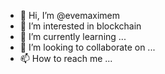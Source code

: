 - 👋 Hi, I’m @evemaximem
- 👀 I’m interested in blockchain
- 🌱 I’m currently learning ...
- 💞️ I’m looking to collaborate on ...
- 📫 How to reach me ...

<!---
evemaximem/evemaximem is a ✨ special ✨ repository because its `README.md` (this file) appears on your GitHub profile.
You can click the Preview link to take a look at your changes.
--->
